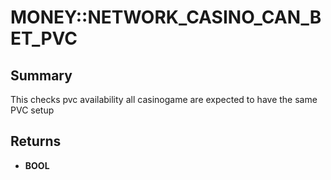 # MONEY::NETWORK_CASINO_CAN_BET_PVC

## Summary
This checks pvc availability  all casinogame are expected to have the same PVC setup

## Returns
* **BOOL**